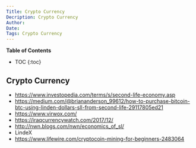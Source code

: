 ```yaml
---
Title: Crypto Currency
Decription: Crypto Currency
Author: 
Date: 
Tags: Crypto Currency
---
```


**Table of Contents**
* TOC
{:toc}


## Crypto Currency
- https://www.investopedia.com/terms/s/second-life-economy.asp
- https://medium.com/@briananderson_99612/how-to-purchase-bitcoin-btc-using-linden-dollars-sll-from-second-life-29117805ed21
- https://www.virwox.com/
- https://iraqcurrencywatch.com/2017/12/
- http://nwn.blogs.com/nwn/economics_of_sl/
- LindeX
- https://www.lifewire.com/cryptocoin-mining-for-beginners-2483064